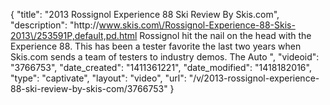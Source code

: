{
    "title": "2013 Rossignol Experience 88 Ski Review By Skis.com",
    "description": "http:\/\/www.skis.com\/Rossignol-Experience-88-Skis-2013\/253591P,default,pd.html  Rossignol hit the nail on the head with the Experience 88. This has been a tester favorite the last two years when Skis.com sends a team of testers to industry demos. The Auto ",
    "videoid": "3766753",
    "date_created": "1411361221",
    "date_modified": "1418182016",
    "type": "captivate",
    "layout": "video",
    "url": "\/v\/2013-rossignol-experience-88-ski-review-by-skis-com\/3766753"
}